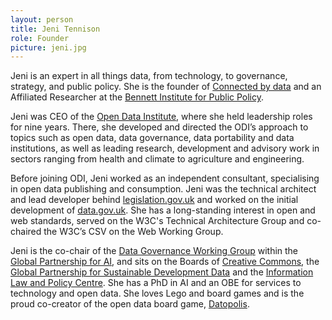 ```yaml
---
layout: person
title: Jeni Tennison
role: Founder
picture: jeni.jpg
---
```

Jeni is an expert in all things data, from technology, to governance, strategy, and public policy. She is the founder of [Connected by data](/) and an Affiliated Researcher at the [Bennett Institute for Public Policy](https://www.bennettinstitute.cam.ac.uk/).

Jeni was CEO of the [Open Data Institute](https://www.theodi.org/), where she held leadership roles for nine years. There, she developed and directed the ODI’s approach to topics such as open data, data governance, data portability and data institutions, as well as leading research, development and advisory work in sectors ranging from health and climate to agriculture and engineering.

Before joining ODI, Jeni worked as an independent consultant, specialising in open data publishing and consumption. Jeni was the technical architect and lead developer behind [legislation.gov.uk](http://www.legislation.gov.uk/) and worked on the initial development of [data.gov.uk](http://data.gov.uk/). She has a long-standing interest in open and web standards, served on the W3C's Technical Architecture Group and co-chaired the W3C’s CSV on the Web Working Group.

Jeni is the co-chair of the [Data Governance Working Group](https://gpai.ai/projects/data-governance/) within the [Global Partnership for AI](https://gpai.ai/), and sits on the Boards of [Creative Commons](https://creativecommons.org/), the [Global Partnership for Sustainable Development Data](https://www.data4sdgs.org/) and the [Information Law and Policy Centre](https://ials.sas.ac.uk/research/areas-research/information-law-and-policy). She has a PhD in AI and an OBE for services to technology and open data. She loves Lego and board games and is the proud co-creator of the open data board game, [Datopolis](https://theodi.org/service/tools-resources/datopolis/).
